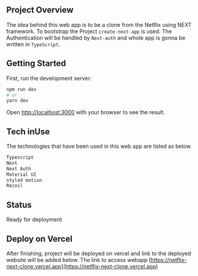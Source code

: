 ## Project Overview

The idea behind this web app is to be a clone from the Netflix using NEXT framework. To bootstrap the Project `create-next-app` is used.
The Authentication will be handled by `Next-auth` and whole app is gonna be written in `TypeScript`.

## Getting Started

First, run the development server:

```bash
npm run dev
# or
yarn dev
```

Open [http://localhost:3000](http://localhost:3000) with your browser to see the result.

## Tech inUse

The technologies that have been used in this web app are listed as below.

```bash
Typescript
Next
Next Auth
Material UI
styled motion
Recoil

```

## Status

Ready for deployment

## Deploy on Vercel

After finishing, project will be deployed on vercel and link to the deployed website will be added below.
The link to access webapp [https://netflix-next-clone.vercel.app](https://netflix-next-clone.vercel.app)

